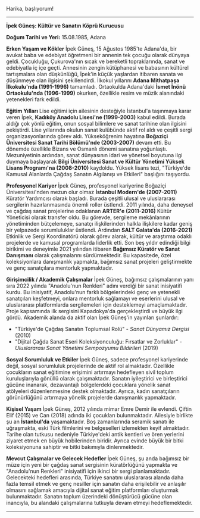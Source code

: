 Harika, başlıyorum!

---

**İpek Güneş: Kültür ve Sanatın Köprü Kurucusu**

**Doğum Tarihi ve Yeri:** 15.08.1985, Adana

**Erken Yaşam ve Kökler**
İpek Güneş, 15 Ağustos 1985'te Adana'da, bir avukat baba ve edebiyat öğretmeni bir annenin tek çocuğu olarak dünyaya geldi. Çocukluğu, Çukurova'nın sıcak ve bereketli topraklarında, sanat ve edebiyatla iç içe geçti. Annesinin zengin kütüphanesi ve babasının kültürel tartışmalara olan düşkünlüğü, İpek'in küçük yaşlardan itibaren sanata ve düşünmeye olan ilgisini şekillendirdi. İlkokul yıllarını **Adana Mithatpaşa İlkokulu'nda (1991-1996)** tamamladı. Ortaokulda Adana'daki **İsmet İnönü Ortaokulu'nda (1996-1999)** okurken, özellikle resim ve müzik alanındaki yetenekleri fark edildi.

**Eğitim Yılları**
Lise eğitimi için ailesinin desteğiyle İstanbul'a taşınmaya karar veren İpek, **Kadıköy Anadolu Lisesi'ne (1999-2003)** kabul edildi. Burada aldığı çok yönlü eğitim, onun sosyal bilimlere ve sanat tarihine olan ilgisini pekiştirdi. Lise yıllarında okulun sanat kulübünde aktif rol aldı ve çeşitli sergi organizasyonlarında görev aldı. Yükseköğrenim hayatına **Boğaziçi Üniversitesi Sanat Tarihi Bölümü'nde (2003-2007)** devam etti. Bu dönemde özellikle Bizans ve Osmanlı dönemi sanatına yoğunlaştı. Mezuniyetinin ardından, sanat dünyasının idari ve yönetsel boyutuna ilgi duymaya başlayarak **Bilgi Üniversitesi Sanat ve Kültür Yönetimi Yüksek Lisans Programı'na (2008-2010)** kaydoldu. Yüksek lisans tezi, "Türkiye'de Kamusal Alanlarda Çağdaş Sanatın Algılanışı ve Etkileri" başlığını taşıyordu.

**Profesyonel Kariyer**
İpek Güneş, profesyonel kariyerine Boğaziçi Üniversitesi'nden mezun olur olmaz **İstanbul Modern'de (2007-2011)** Küratör Yardımcısı olarak başladı. Burada çeşitli ulusal ve uluslararası sergilerin hazırlanmasında önemli roller üstlendi. 2011 yılında, daha deneysel ve çağdaş sanat projelerine odaklanan **ARTER'e (2011-2016)** Kültür Yöneticisi olarak transfer oldu. Bu görevde, sergileme mekânlarının yönetiminden bütçelemeye, sanatçı ilişkilerinden halkla ilişkilere kadar geniş bir yelpazede sorumluluklar üstlendi. Ardından **SALT Galata'da (2016-2021)** Etkinlik ve Sergi Koordinatörü olarak görev alarak, kültür ve araştırma odaklı projelerde ve kamusal programlarda liderlik etti. Son beş yıldır edindiği bilgi birikimi ve deneyimle 2021 yılından itibaren **Bağımsız Küratör ve Sanat Danışmanı** olarak çalışmalarını sürdürmektedir. Bu kapasitede, özel koleksiyonlara danışmanlık yapmakta, bağımsız sanat projeleri geliştirmekte ve genç sanatçılara mentorluk yapmaktadır.

**Girişimcilik / Akademik Çalışmalar**
İpek Güneş, bağımsız çalışmalarının yanı sıra 2022 yılında "Anadolu'nun Renkleri" adını verdiği bir sanat inisiyatifi kurdu. Bu inisiyatif, Anadolu'nun farklı bölgelerindeki genç ve yetenekli sanatçıları keşfetmeyi, onlara mentorluk sağlamayı ve eserlerini ulusal ve uluslararası platformlarda sergilemeleri için desteklemeyi amaçlamaktadır. Proje kapsamında ilk sergisini Kapadokya'da gerçekleştirdi ve büyük ilgi gördü. Akademik alanda da aktif olan İpek Güneş'in yayınları şunlardır:
*   "Türkiye'de Çağdaş Sanatın Toplumsal Rolü" - *Sanat Dünyamız Dergisi* (2010)
*   "Dijital Çağda Sanat Eseri Koleksiyonculuğu: Fırsatlar ve Zorluklar" - *Uluslararası Sanat Yönetimi Sempozyumu Bildirileri* (2019)

**Sosyal Sorumluluk ve Etkiler**
İpek Güneş, sadece profesyonel kariyerinde değil, sosyal sorumluluk projelerinde de aktif rol almaktadır. Özellikle çocukların sanat eğitimine erişimini artırmayı hedefleyen sivil toplum kuruluşlarıyla gönüllü olarak çalışmaktadır. Sanatın iyileştirici ve birleştirici gücüne inanarak, dezavantajlı bölgelerdeki çocuklara yönelik sanat atölyeleri düzenlenmesine destek olmaktadır. Ayrıca, kadın sanatçıların görünürlüğünü artırmaya yönelik projelerde danışmanlık yapmaktadır.

**Kişisel Yaşam**
İpek Güneş, 2012 yılında mimar Emre Demir ile evlendi. Çiftin Elif (2015) ve Can (2018) adında iki çocukları bulunmaktadır. Ailesiyle birlikte şu an **İstanbul'da** yaşamaktadır. Boş zamanlarında seramik sanatı ile uğraşmakta, eski Türk filmlerini ve belgeselleri izlemekten keyif almaktadır. Tarihe olan tutkusu nedeniyle Türkiye'deki antik kentleri ve ören yerlerini ziyaret etmek en büyük hobilerinden biridir. Ayrıca evinde büyük bir bitki koleksiyonuna sahiptir ve bitki bakımıyla dinlenmektedir.

**Mevcut Çalışmalar ve Gelecek Hedefler**
İpek Güneş, şu anda bağımsız bir müze için yeni bir çağdaş sanat sergisinin küratörlüğünü yapmakta ve "Anadolu'nun Renkleri" inisiyatifi için ikinci bir sergi planlamaktadır. Gelecekteki hedefleri arasında, Türkiye sanatını uluslararası alanda daha fazla temsil etmek ve genç nesiller için sanatın daha erişilebilir ve anlaşılır olmasını sağlamak amacıyla dijital sanat eğitim platformları oluşturmak bulunmaktadır. Sanatın toplum üzerindeki dönüştürücü gücüne olan inancıyla, bu alandaki çalışmalarına tutkuyla devam etmeyi hedeflemektedir.

---